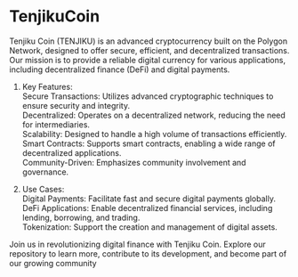 # TenjikuCoin

Tenjiku Coin (TENJIKU) is an advanced cryptocurrency built on the Polygon Network, designed to offer secure, efficient, and decentralized transactions. Our mission is to provide a reliable digital currency for various applications, including decentralized finance (DeFi) and digital payments.   

1. Key Features:    
Secure Transactions: Utilizes advanced cryptographic techniques to ensure security and integrity.  
Decentralized: Operates on a decentralized network, reducing the need for intermediaries.  
Scalability: Designed to handle a high volume of transactions efficiently.  
Smart Contracts: Supports smart contracts, enabling a wide range of decentralized applications.  
Community-Driven: Emphasizes community involvement and governance.   

2. Use Cases:    
Digital Payments: Facilitate fast and secure digital payments globally.  
DeFi Applications: Enable decentralized financial services, including lending, borrowing, and trading.  
Tokenization: Support the creation and management of digital assets.   

Join us in revolutionizing digital finance with Tenjiku Coin. Explore our repository to learn more, contribute to its development, and become part of our growing community
